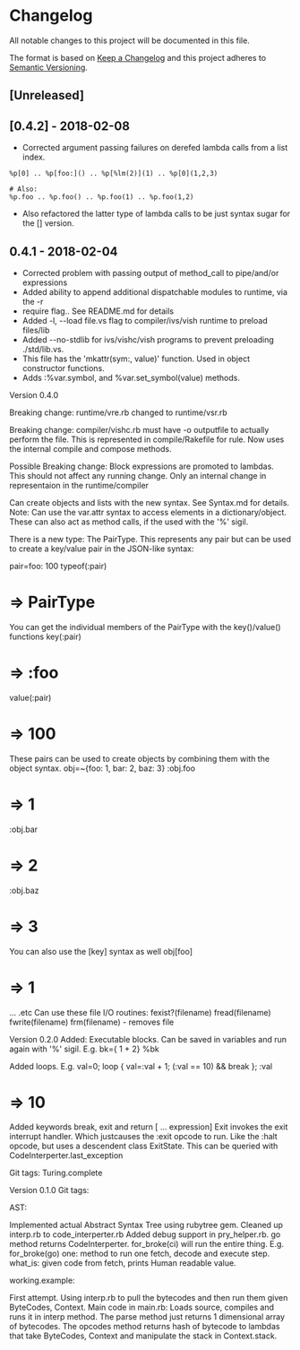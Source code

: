 # Changelog
All notable changes to this project will be documented in this file.

The format is based on [Keep a Changelog](http://keepachangelog.com/en/1.0.0/)
and this project adheres to [Semantic Versioning](http://semver.org/spec/v2.0.0.html).

## [Unreleased]

## [0.4.2] - 2018-02-08

- Corrected argument passing failures on derefed lambda calls from a list index.

```
%p[0] .. %p[foo:]() .. %p[%lm(2)](1) .. %p[0](1,2,3)

# Also:
%p.foo .. %p.foo() .. %p.foo(1) .. %p.foo(1,2)
```

- Also refactored the latter type of lambda calls to be just syntax sugar for the [] version.

## 0.4.1 - 2018-02-04

- Corrected problem with passing output of method_call to pipe/and/or expressions
- Added ability to append additional dispatchable modules to runtime, via the -r
- require flag.. See README.md for details
- Added -l, --load file.vs flag to compiler/ivs/vish runtime to preload files/lib
- Added --no-stdlib for ivs/vishc/vish programs to prevent preloading ./std/lib.vs.
- This file has the 'mkattr(sym:, value)' function.
Used in object constructor functions.
- Adds :%var.symbol, and %var.set_symbol(value) methods.

Version 0.4.0

Breaking change: runtime/vre.rb changed to runtime/vsr.rb

Breaking change: compiler/vishc.rb must have -o outputfile to
  actually perform the file.
  This is represented in compile/Rakefile for rule. Now uses the internal
  compile and compose methods.

Possible Breaking change: Block expressions are promoted to lambdas.
This should not affect any running change. Only an internal 
change in representaion in the runtime/compiler


Can create objects and lists with the new syntax. See Syntax.md for details.
Note: Can use the var.attr syntax to access
elements in a dictionary/object.
These can also act as method calls, if the used with the '%' sigil.

There is a new type: The PairType. This represents any pair but can be used
to create a key/value pair in the JSON-like syntax:

pair=foo: 100
typeof(:pair)
# => PairType
You can get the individual members of the PairType with the key()/value() functions
key(:pair)
# =>  :foo
value(:pair)
# => 100
These pairs can be used to create objects by combining them with the object
syntax.
obj=~{foo: 1, bar: 2, baz: 3}
:obj.foo
# => 1
:obj.bar
# => 2
:obj.baz
# => 3
You can also use the [key] syntax as well
obj[foo]
# => 1
... .etc
Can use these file I/O routines:
fexist?(filename)
fread(filename)
fwrite(filename)
frm(filename) - removes file

Version 0.2.0
Added:
Executable blocks. Can be saved in variables and run again with '%' sigil.
E.g. 
bk={ 1 + 2}
%bk

Added loops.
E.g.
val=0; loop { val=:val + 1; (:val == 10) && break }; :val
# => 10
Added keywords break, exit and return [ ... expression]
Exit invokes the exit interrupt handler. Which justcauses the :exit opcode to run.
Like the :halt opcode, but uses a descendent class ExitState.
This can be queried with CodeInterperter.last_exception

Git tags:
Turing.complete


Version 0.1.0
Git tags:

AST:

Implemented actual Abstract Syntax Tree using rubytree gem.
Cleaned up interp.rb to code_interperter.rb
Added debug support in pry_helper.rb. go method returns CodeInterperter.
  for_broke(ci) will run the entire thing. E.g. for_broke(go)
  one: method to run one fetch, decode and execute step.
  what_is: given code from fetch, prints Human  readable value.


working.example:

First attempt. 
Using interp.rb to pull the bytecodes and then run them given ByteCodes, Context.
Main code in main.rb: Loads source, compiles and runs it in interp method.
The parse method just returns 1 dimensional array of bytecodes.
The opcodes method returns hash of bytecode to lambdas that
  take ByteCodes, Context and manipulate the stack in  Context.stack.
